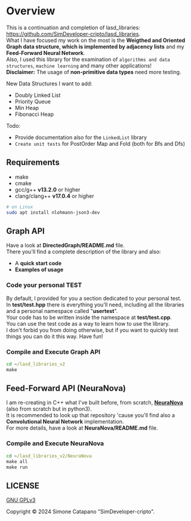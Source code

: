 # Overview

This is a continuation and completion of lasd_libraries: <https://github.com/SimDeveloper-cripto/lasd_libraries>. <br />
What I have focused my work on the most is the __Weigthed and Oriented Graph data structure, which is implemented by adjacency lists__ and my __Feed-Forward Neural Network__. <br />
Also, I used this library for the examination of `algorithms and data structures`, `machine learning` and many other applications! <br />
__Disclaimer:__ The usage of __non-primitive data types__ need more testing.

New Data Structures I want to add:

- Doubly Linked List
- Priority Queue
- Min Heap
- Fibonacci Heap

Todo:

- Provide documentation also for the `LinkedList` library
- `Create unit tests` for PostOrder Map and Fold (both for Bfs and Dfs)

## Requirements

- make
- cmake
- gcc/g++ __v13.2.0__ or higher
- clang/clang++ __v17.0.4__ or higher

```sh
# on Linux
sudo apt install nlohmann-json3-dev
```

## Graph API

Have a look at __DirectedGraph/README.md__ file. <br />
There you'll find a complete description of the library and also:

- A __quick start code__
- __Examples of usage__

### Code your personal TEST

By default, I provided for you a section dedicated to your personal test. <br />
In __test/test.hpp__ there is everything you'll need, including all the libraries and a personal namespace called "__usertest__". <br />
Your code has to be written inside the namespace at __test/test.cpp__. <br />
You can use the test code as a way to learn how to use the library. <br />
I don't forbid you from doing otherwise, but if you want to quickly test things you can do it this way. Have fun! <br />

### Compile and Execute Graph API

```bat
cd ~/lasd_libraries_v2
make
```

## Feed-Forward API (NeuraNova)

I am re-creating in C++ what I've built before, from scratch, [__NeuraNova__](https://github.com/SimDeveloper-cripto/neura_nova.git) (also from scratch but in python3).  <br />
It is recommended to look up that repository 'cause you'll find also a __Convolutional Neural Network__ implementation. <br>
For more details, have a look at __NeuraNova/README.md__ file. <br />

### Compile and Execute NeuraNova

```bat
cd ~/lasd_libraries_v2/NeuraNova
make all
make run
```

## LICENSE

[GNU GPLv3](https://choosealicense.com/licenses/gpl-3.0/)

Copyright © 2024 Simone Catapano "SimDeveloper-cripto".